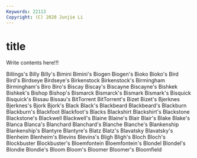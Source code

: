 ```yaml
---
Keywords: 22113
Copyright: (C) 2020 Junjie Li
---
```


# title

Write contents here!!!
 
Billings's 
Billy 
Billy's 
Bimini 
Bimini's 
Biogen
Biogen's 
Bioko 
Bioko's 
Bird 
Bird's 
Birdseye 
Birdseye's 
Birkenstock 
Birkenstock's 
Birmingham
Birmingham's 
Biro 
Biro's 
Biscay 
Biscay's 
Biscayne 
Biscayne's 
Bishkek 
Bishkek's 
Bishop
Bishop's 
Bismarck 
Bismarck's 
Bismark 
Bismark's 
Bisquick 
Bisquick's 
Bissau 
Bissau's 
BitTorrent
BitTorrent's 
Bizet 
Bizet's 
Bjerknes 
Bjerknes's 
Bjork 
Bjork's 
Black 
Black's 
Blackbeard
Blackbeard's 
Blackburn 
Blackburn's 
Blackfoot 
Blackfoot's 
Blacks 
Blackshirt 
Blackshirt's 
Blackstone 
Blackstone's
Blackwell 
Blackwell's 
Blaine 
Blaine's 
Blair 
Blair's 
Blake 
Blake's 
Blanca 
Blanca's
Blanchard 
Blanchard's 
Blanche 
Blanche's 
Blankenship 
Blankenship's 
Blantyre 
Blantyre's 
Blatz 
Blatz's
Blavatsky 
Blavatsky's 
Blenheim 
Blenheim's 
Blevins 
Blevins's 
Bligh 
Bligh's 
Bloch 
Bloch's
Blockbuster 
Blockbuster's 
Bloemfontein 
Bloemfontein's 
Blondel 
Blondel's 
Blondie 
Blondie's 
Bloom 
Bloom's
Bloomer 
Bloomer's 
Bloomfield 
